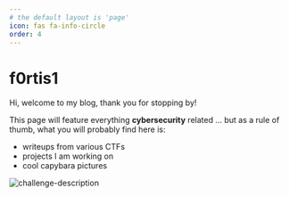```yaml
---
# the default layout is 'page'
icon: fas fa-info-circle
order: 4
---
```


# f0rtis1


Hi, welcome to my blog, thank you for stopping by!

This page will feature everything **cybersecurity** related ... but as a rule of thumb, what you will probably find here is:
* writeups from various CTFs
* projects I am working on
* cool capybara pictures 


 ![challenge-description](/_site/assets/capy/capy.jpg)


